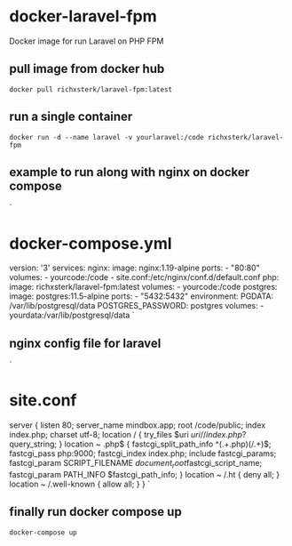 # docker-laravel-fpm
Docker image for run Laravel on PHP FPM

## pull image from docker hub
`docker pull richxsterk/laravel-fpm:latest`

## run a single container
`docker run -d --name laravel -v yourlaravel:/code richxsterk/laravel-fpm`

## example to run along with nginx on docker compose
`
# docker-compose.yml
version: '3'
services: 
  nginx:
    image: nginx:1.19-alpine
    ports:
      - "80:80"
    volumes:
      - yourcode:/code
      - site.conf:/etc/nginx/conf.d/default.conf
  php:
    image: richxsterk/laravel-fpm:latest
    volumes:
      - yourcode:/code
  postgres:
    image: postgres:11.5-alpine
    ports:
      - "5432:5432"
    environment:
      PGDATA: /var/lib/postgresql/data
      POSTGRES_PASSWORD: postgres
    volumes:
      - yourdata:/var/lib/postgresql/data
`

## nginx config file for laravel
`
# site.conf
server {
    listen 80;
    server_name mindbox.app;
    root /code/public;
    index index.php;
    charset utf-8;
    location / {
        try_files $uri $uri/ /index.php?$query_string;
    }
    location ~ \.php$ {
        fastcgi_split_path_info ^(.+\.php)(/.+)$;
        fastcgi_pass php:9000;
        fastcgi_index index.php;
        include fastcgi_params;
        fastcgi_param SCRIPT_FILENAME $document_root$fastcgi_script_name;
        fastcgi_param PATH_INFO $fastcgi_path_info;
    }
    location ~ /\.ht {
        deny all;
    }
    location ~ /.well-known {
        allow all;
    }
}
`

## finally run docker compose up
`docker-compose up`